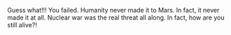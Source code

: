 Guess what!!! You failed. Humanity never made it to Mars. In fact, it never made it at all. Nuclear war was the real threat all along. In fact, how are you still alive?!
